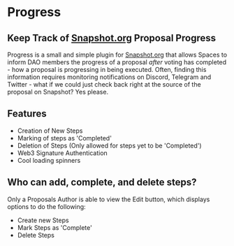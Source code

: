 # Progress

## Keep Track of [Snapshot.org](http://Snapshot.org) Proposal Progress

Progress is a small and simple plugin for [Snapshot.org](http://Snapshot.org) that allows Spaces to inform DAO members the progress of a proposal _after_ voting has completed - how a proposal is progressing in being executed. Often, finding this information requires monitoring notifications on Discord, Telegram and Twitter - what if we could just check back right at the source of the proposal on Snapshot? Yes please.

## Features

- Creation of New Steps
- Marking of steps as 'Completed'
- Deletion of Steps (Only allowed for steps yet to be 'Completed')
- Web3 Signature Authentication
- Cool loading spinners

## Who can add, complete, and delete steps?

Only a Proposals Author is able to view the Edit button, which displays options to do the following:

- Create new Steps
- Mark Steps as 'Complete'
- Delete Steps
